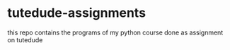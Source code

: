 # tutedude-assignments
this repo contains the programs of my python course done as assignment on tutedude
